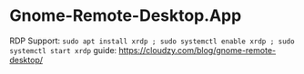 # Gnome-Remote-Desktop.App
RDP Support: `sudo apt install xrdp ; sudo systemctl enable xrdp ; sudo systemctl start xrdp`  guide: https://cloudzy.com/blog/gnome-remote-desktop/
